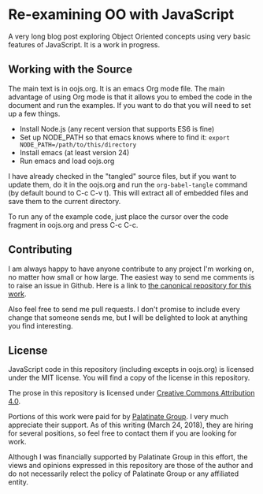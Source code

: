# Re-examining OO with JavaScript

A very long blog post exploring Object Oriented concepts using very
basic features of JavaScript.  It is a work in progress.

## Working with the Source

The main text is in oojs.org.  It is an emacs Org mode file.  The main
advantage of using Org mode is that it allows you to embed the code in
the document and run the examples.  If you want to do that you will
need to set up a few things.

  - Install Node.js (any recent version that supports ES6 is fine)
  - Set up NODE_PATH so that emacs knows where to find it:
    `export NODE_PATH=/path/to/this/directory`
  - Install emacs (at least version 24)
  - Run emacs and load oojs.org

I have already checked in the "tangled" source files, but if you
want to update them, do it in the oojs.org and run the
`org-babel-tangle` command (by default bound to C-c C-v t).  This will
extract all of embedded files and save them to the current directory.

To run any of the example code, just place the cursor over the code
fragment in oojs.org and press C-c C-c.

## Contributing

I am always happy to have anyone contribute to any project I'm working
on, no matter how small or how large.  The easiest way to send me
comments is to raise an issue in Github.  Here is a link to
[the canonical repository for this work](https://github.com/ygt-mikekchar/oojs).

Also feel free to send me pull requests.  I don't promise to include
every change that someone sends me, but I will be delighted to look at
anything you find interesting.

## License

JavaScript code in this repository (including excepts in oojs.org) is
licensed under the MIT license.  You will find a copy of the license
in this repository.

The prose in this repository is licensed under
[Creative Commons Attribution 4.0](https://creativecommons.org/licenses/by/4.0/).

Portions of this work were paid for by
[Palatinate Group](https://www.palatinategroup.com/).  I very much
appreciate their support.  As of this writing (March 24, 2018), they
are hiring for several positions, so feel free to contact them if you
are looking for work.

Although I was financially supported by Palatinate Group in this
effort, the views and opinions expressed in this repository are those
of the author and do not necessarily relect the policy of Palatinate
Group or any affiliated entity.
